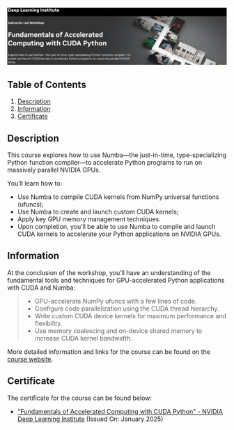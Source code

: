 ![Course](img/banner.png)

## Table of Contents
1. [Description](#description)
2. [Information](#information)
3. [Certificate](#certificate)

<a name="descripton"></a>
## Description

This course explores how to use Numba—the just-in-time, type-specializing Python function compiler—to accelerate Python programs to run on massively parallel NVIDIA GPUs. 

You’ll learn how to:
- Use Numba to compile CUDA kernels from NumPy universal functions (ufuncs);
- Use Numba to create and launch custom CUDA kernels;
- Apply key GPU memory management techniques.
- Upon completion, you’ll be able to use Numba to compile and launch CUDA kernels to accelerate your Python applications on NVIDIA GPUs.

<a name="information"></a>
## Information
At the conclusion of the workshop, you’ll have an understanding of the fundamental tools and techniques for GPU-accelerated Python applications with CUDA and Numba:

> - GPU-accelerate NumPy ufuncs with a few lines of code.
> - Configure code parallelization using the CUDA thread hierarchy.
> - Write custom CUDA device kernels for maximum performance and flexibility.
> - Use memory coalescing and on-device shared memory to increase CUDA kernel bandwidth.

More detailed information and links for the course can be found on the [course website](https://www.nvidia.com/en-in/training/instructor-led-workshops/fundamentals-of-accelerated-computing-with-cuda-python/).

<a name="certificate"></a>
## Certificate

The certificate for the course can be found below:

- ["Fundamentals of Accelerated Computing with CUDA Python" - NVIDIA Deep Learning Institute](https://learn.nvidia.com/certificates?id=lixK_Nx1Siq8PuLGeQTH1w) (Issued On: January 2025)
